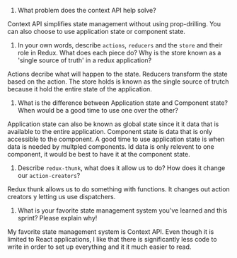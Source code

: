 1. What problem does the context API help solve?

Context API simplifies state management without using prop-drilling. You can also choose to use application state or component state.


1. In your own words, describe `actions`, `reducers` and the `store` and their role in Redux. What does each piece do? Why is the store known as a 'single source of truth' in a redux application?

Actions decribe what will happen to the state. Reducers transform the state based on the action. The store holds is known as the single source of trutch because it hold the entire state of the application.


1. What is the difference between Application state and Component state? When would be a good time to use one over the other?

Application state can also be known as global state since it it data that is available to the entire application. Component state is data that is only accessible to the component. A good time to use application state is when data is needed by multpled components. Id data is only relevent to one component, it would be best to have it at the component state.


1. Describe `redux-thunk`, what does it allow us to do? How does it change our `action-creators`?

Redux thunk allows us to do something with functions. It changes out action creators y letting us use dispatchers.


1. What is your favorite state management system you've learned and this sprint? Please explain why!

My favorite state management system is Context API. Even though it is limited to React applications, I like that there is significantly less code to write in order to set up everything and it it much easier to read. 